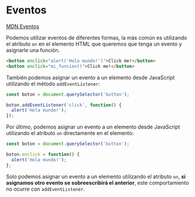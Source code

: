 # Eventos

[MDN Eventos](https://developer.mozilla.org/es/docs/Web/Events)

Podemos utilizar eventos de diferentes formas, la más común es utilizando el atributo `on` en el elemento HTML que queremos que tenga un evento y asignarle una función.

```html
<button onclick="alert('Hola mundo!')">Click me!</button>
<button onclick="mi_funcion()">Click me!</button>
```

También podemos asignar un evento a un elemento desde JavaScript utilizando el método `addEventListener`:

```js
const boton = document.querySelector('button');

boton.addEventListener('click', function() {
  alert('Hola mundo!');
});
```

Por último, podemos asignar un evento a un elemento desde JavaScript utilizando el atributo `on` directamente en el elemento:

```js
const boton = document.querySelector('button');

boton.onclick = function() {
  alert('Hola mundo!');
};
```

Solo podemos asignar un evento a un elemento utilizando el atributo `on`, **si asignamos otro evento se sobreescribirá el anterior**, este comportamiento no ocurre con `addEventListener`.
